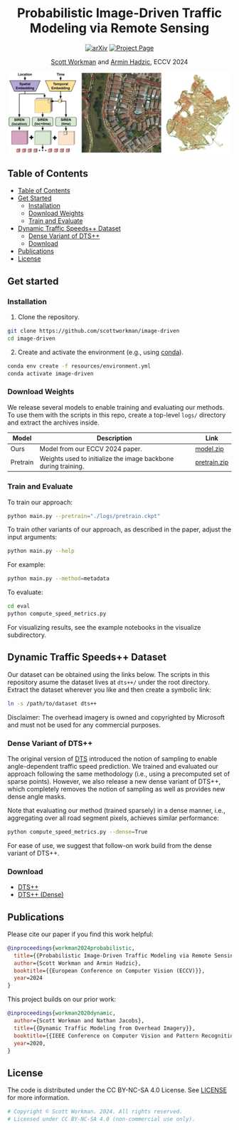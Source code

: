 <div align="center">
  <h1> Probabilistic Image-Driven Traffic <br/> Modeling via Remote Sensing </h1>
  
  [![arXiv](https://img.shields.io/badge/arXiv-2403.05521-red?style=flat&label=arXiv)](https://arxiv.org/abs/2403.05521)
  [![Project Page](https://img.shields.io/badge/Project-Website-green)](https://www.scottworkman.com/research/motion/)</center>
    
  [Scott Workman](https://scottworkman.com/) and 
  [Armin Hadzic](https://www.arminhadzic.com/), ECCV 2024

</div>

[![Highlighted results](resources/teaser.jpg)](https://www.scottworkman.com/research/motion/)

## Table of Contents

- [Table of Contents](#table-of-contents)
- [Get Started](#get-started)
  - [Installation](#installation)
  - [Download Weights](#download-weights)
  - [Train and Evaluate](#train-and-evaluate)
- [Dynamic Traffic Speeds++ Dataset](#dynamic-traffic-speeds-dataset)
  - [Dense Variant of DTS++](#dense-variant-of-dts)
  - [Download](#download)
- [Publications](publications)
- [License](#license)

## Get started

### Installation

1. Clone the repository.
```bash
git clone https://github.com/scottworkman/image-driven
cd image-driven
```

2. Create and activate the environment (e.g., using [conda](https://github.com/conda-forge/miniforge)).

```bash
conda env create -f resources/environment.yml
conda activate image-driven
```

### Download Weights

We release several models to enable training and evaluating our methods. To use them with the scripts in this repo, create a top-level `logs/` directory and extract the archives inside.

| Model | Description | Link                           
-|-|-
Ours | Model from our ECCV 2024 paper. | [model.zip](https://drive.google.com/file/d/1-SheCk6_ndW_I2NBN0v-06HgIFESEPN3/view?usp=drive_link)
Pretrain | Weights used to initialize the image backbone during training. | [pretrain.zip](https://drive.google.com/file/d/1PbQWywOuB54ZXs3i5WB3AunGpSsL38KF/view?usp=sharing)                       

### Train and Evaluate

To train our approach:
```bash
python main.py --pretrain="./logs/pretrain.ckpt"
```

To train other variants of our approach, as described in the paper, adjust the input arguments:
```bash
python main.py --help
```
For example:
```bash
python main.py --method=metadata
```

To evaluate:
```bash
cd eval
python compute_speed_metrics.py
```

For visualizing results, see the example notebooks in the visualize subdirectory.

## Dynamic Traffic Speeds++ Dataset

Our dataset can be obtained using the links below. The scripts in this repository asume the dataset lives at `dts++/` under the root directory. Extract the dataset wherever you like and then create a symbolic link:

```bash
ln -s /path/to/dataset dts++
```

Disclaimer: The overhead imagery is owned and copyrighted by Microsoft and must not be used for any commercial purposes.

### Dense Variant of DTS++

The original version of [DTS](https://arxiv.org/abs/2012.10530) introduced the notion of sampling to enable angle-dependent traffic speed prediction. We trained and evaluated our approach following the same methodology (i.e., using a precomputed set of sparse points). However, we also release a new dense variant of DTS++, which completely removes the notion of sampling as well as provides new dense angle masks. 

Note that evaluating our method (trained sparsely) in a dense manner, i.e., aggregating over all road segment pixels, achieves similar performance:

```bash
python compute_speed_metrics.py --dense=True
```

For ease of use, we suggest that follow-on work build from the dense variant of DTS++. 

### Download

- [DTS++](https://drive.google.com/file/d/1s99G8MQyN6jg6tRYX8v3sezLeZmNTXtn/view?usp=sharing)
- [DTS++ (Dense)](https://drive.google.com/file/d/1MeGitCbeMYqFlkQG9mEL7gJ88ICM3sf2/view?usp=sharing)

## Publications

Please cite our paper if you find this work helpful:
```bibtex
@inproceedings{workman2024probabilistic,
  title={{Probabilistic Image-Driven Traffic Modeling via Remote Sensing}},
  author={Scott Workman and Armin Hadzic},
  booktitle={{European Conference on Computer Vision (ECCV)}},
  year=2024
}
```

This project builds on our prior work:
```bibtex
@inproceedings{workman2020dynamic,
  author={Scott Workman and Nathan Jacobs},
  title={{Dynamic Traffic Modeling from Overhead Imagery}},
  booktitle={{IEEE Conference on Computer Vision and Pattern Recognition (CVPR)}},
  year=2020,
}
```

## License

The code is distributed under the CC BY-NC-SA 4.0 License.
See [LICENSE](LICENSE) for more information.

```python
# Copyright © Scott Workman. 2024. All rights reserved.
# Licensed under CC BY-NC-SA 4.0 (non-commercial use only).
```
